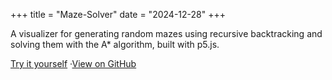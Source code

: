 +++
title = "Maze-Solver"
date = "2024-12-28"
+++

A visualizer for generating random mazes using recursive backtracking and solving them with the A* algorithm, built with p5.js.

[Try it yourself](https://viveksharma2525.github.io/Boids-p5.js/) ·[View on GitHub](https://github.com/viveksharma2525/Boids-p5.js)